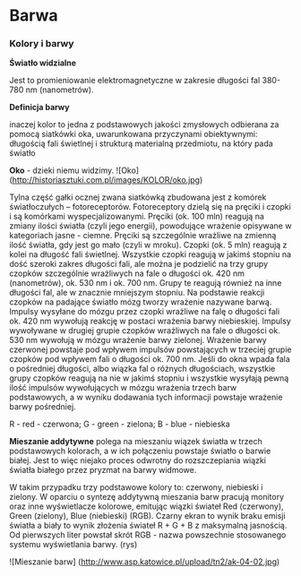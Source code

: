 Barwa
=====

### Kolory i barwy
__Światło widzialne__

Jest to promieniowanie elektromagnetyczne w zakresie długości fal 380-780 nm (nanometrów).

__Definicja barwy__

inaczej kolor to jedna z podstawowych jakości zmysłowych odbierana za pomocą siatkówki oka, uwarunkowana przyczynami obiektywnymi: długością fali świetlnej i strukturą materialną przedmiotu, na który pada światło


__Oko__ - dzieki niemu widzimy. 
![Oko] (http://historiasztuki.com.pl/images/KOLOR/oko.jpg)


Tylna część gałki ocznej zwana siatkówką zbudowana jest z komórek światłoczułych – fotoreceptorów. Fotoreceptory dzielą się na pręciki i czopki i są komórkami wyspecjalizowanymi.
Pręciki (ok. 100 mln) reagują na zmiany ilości światła (czyli jego energii), powodujące wrażenie opisywane w kategoriach jasne - ciemne. Pręciki są szczególnie wrażliwe na zmienną ilość światła, gdy jest go mało (czyli w mroku).
Czopki (ok. 5 mln) reagują z kolei na długość fali świetlnej. Wszystkie czopki reagują w jakimś stopniu na dość szeroki zakres długości fali, ale można je podzielić na trzy grupy czopków szczególnie wrażliwych na fale o długości ok. 420 nm (nanometrów), ok. 530 nm i ok. 700 nm. Grupy te reagują również na inne długości fal, ale w znacznie mniejszym stopniu. Na podstawie reakcji czopków na padające światło mózg tworzy wrażenie nazywane barwą.
Impulsy wysyłane do mózgu przez czopki wrażliwe na falę o długości fali ok. 420 nm wywołują reakcję w postaci wrażenia barwy niebieskiej. Impulsy wywoływane w drugiej grupie czopków wrażliwych na fale o długości ok. 530 nm wywołują w mózgu wrażenie barwy zielonej. Wrażenie barwy czerwonej powstaje pod wpływem impulsów powstających w trzeciej grupie czopków pod wpływem fali o długości ok. 700 nm. Jeśli do okna wpada fala o pośredniej długości, albo wiązka fal o różnych długościach, wszystkie grupy czopków reagują na nie w jakimś stopniu i wszystkie wysyłają pewną ilość impulsów wywołujących w mózgu wrażenia trzech barw podstawowych, a w wyniku dodawania tych informacji powstaje wrażenie barwy pośredniej.



R - red - czerwona; G - green - zielona; B - blue - niebieska

__Mieszanie addytywne__ polega na mieszaniu wiązek światła w trzech podstawowych kolorach, a w ich połączeniu powstaje światło o barwie białej. Jest to więc niejako proces odwrotny do rozszczepiania wiązki światła białego przez pryzmat na barwy widmowe. 

W takim przypadku trzy podstawowe kolory to: czerwony, niebieski i zielony. W oparciu o syntezę addytywną mieszania barw pracują monitory oraz inne wyświetlacze kolorowe, emitując wiązki świateł Red (czerwony), Green (zielony), Blue (niebieski) (RGB). Czarny ekran to wynik braku emisji światła a biały to wynik złożenia świateł R + G + B z maksymalną jasnością. Od pierwszych liter powstał skrót RGB - nazwa powszechnie stosowanego systemu wyświetlania barwy. (rys) 


![Mieszanie barw] (http://www.asp.katowice.pl/upload/tn2/ak-04-02.jpg)
